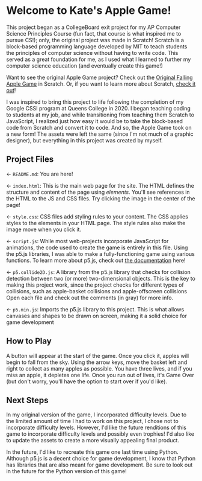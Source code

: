 # Welcome to Kate's Apple Game!

This project began as a CollegeBoard exit project for my AP Computer Science Principles Course (fun fact, that course is what inspired me to pursue CS!); only, the original project was made in Scratch! Scratch is a block-based programming language developed by MIT to teach students the principles of computer science without having to write code. This served as a great foundation for me, as I used what I learned to further my computer science education (and eventually create this game!)

Want to see the original Apple Game project? Check out the [Original Falling Apple Game](https://scratch.mit.edu/projects/397172507/) in Scratch. Or, if you want to learn more about Scratch, [check it out](https://scratch.mit.edu/about)!

I was inspired to bring this project to life following the completion of my Google CSSI program at Queens College in 2020. I began teaching coding to students at my job, and while transitioning from teaching them Scratch to JavaScript, I realized just how easy it would be to take the block-based code from Scratch and convert it to code. And so, the Apple Game took on a new form! The assets were left the same (since I'm not much of a graphic designer), but everything in this project was created by myself.

## Project Files

← `README.md`: You are here!

← `index.html`: This is the main web page for the site. The HTML defines the structure and content of the page using _elements_. You'll see references in the HTML to the JS and CSS files. Try clicking the image in the center of the page!

← `style.css`: CSS files add styling rules to your content. The CSS applies styles to the elements in your HTML page. The style rules also make the image move when you click it.

← `script.js`: While most web-projects incorporate JavaScript for animations, the code used to create the game is entirely in this file. Using the p5.js libraries, I was able to make a fully-functioning game using various functions. To learn more about p5.js, check out [the documentation](https://p5js.org/) here!

← `p5.collide2D.js`: A library from the p5.js library that checks for collision detection between two (or more) two-dimensional objects. This is the key to making this project work, since the project checks for different types of collisions, such as apple-basket collisions and apple-offscreen collisions
Open each file and check out the comments (in gray) for more info.

← `p5.min.js`: Imports the p5.js library to this project. This is what allows canvases and shapes to be drawn on screen, making it a solid choice for game development

## How to Play
A button will appear at the start of the game. Once you click it, apples will begin to fall from the sky. Using the arrow keys, move the basket left and right to collect as many apples as possible. You have three lives, and if you miss an apple, it depletes one life. Once you run out of lives, it's Game Over (but don't worry, you'll have the option to start over if you'd like).

## Next Steps
In my original version of the game, I incorporated difficulty levels. Due to the limited amount of time I had to work on this project, I chose not to incorporate difficulty levels. However, I'd like the future renditions of this game to incorporate difficulty levels and possibly even trophies! I'd also like to update the assets to create a more visually appealing final product.

In the future, I'd like to recreate this game one last time using Python. Although p5.js is a decent choice for game development, I know that Python has libraries that are also meant for game development. Be sure to look out in the future for the Python version of this game!